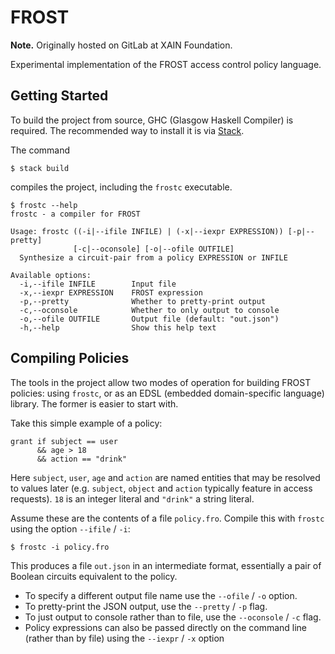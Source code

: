 # FROST

**Note.** Originally hosted on GitLab at XAIN Foundation.

Experimental implementation of the FROST access control policy language.

## Getting Started

To build the project from source, GHC (Glasgow Haskell Compiler) is required.
The recommended way to install it is via [Stack](https://www.haskellstack.org).

The command

```
$ stack build
```

compiles the project, including the `frostc` executable.

```
$ frostc --help
frostc - a compiler for FROST

Usage: frostc ((-i|--ifile INFILE) | (-x|--iexpr EXPRESSION)) [-p|--pretty]
              [-c|--oconsole] [-o|--ofile OUTFILE]
  Synthesize a circuit-pair from a policy EXPRESSION or INFILE

Available options:
  -i,--ifile INFILE        Input file
  -x,--iexpr EXPRESSION    FROST expression
  -p,--pretty              Whether to pretty-print output
  -c,--oconsole            Whether to only output to console
  -o,--ofile OUTFILE       Output file (default: "out.json")
  -h,--help                Show this help text
```

## Compiling Policies

The tools in the project allow two modes of operation for building FROST
policies: using `frostc`, or as an EDSL (embedded domain-specific language)
library. The former is easier to start with.

Take this simple example of a policy:

```
grant if subject == user
      && age > 18
      && action == "drink"
```

Here `subject`, `user`, `age` and `action` are named entities that may be
resolved to values later (e.g. `subject`, `object` and `action` typically
feature in access requests). `18` is an integer literal and `"drink"` a string
literal.

Assume these are the contents of a file `policy.fro`. Compile this
with `frostc` using the option `--ifile` / `-i`:

```
$ frostc -i policy.fro
```

This produces a file `out.json` in an intermediate format, essentially a pair of
Boolean circuits equivalent to the policy.

* To specify a different output file name use the `--ofile` / `-o` option.
* To pretty-print the JSON output, use the `--pretty` / `-p` flag.
* To just output to console rather than to file, use the `--oconsole` / `-c` flag.
* Policy expressions can also be passed directly on the command line (rather
  than by file) using the `--iexpr` / `-x` option


